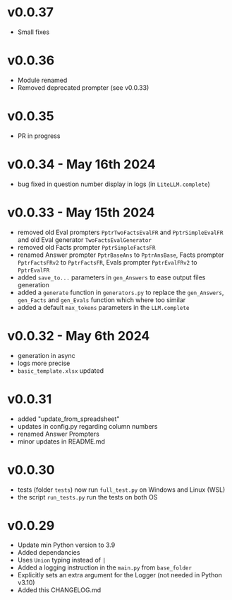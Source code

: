 # v0.0.37
- Small fixes

# v0.0.36 
- Module renamed
- Removed deprecated prompter (see v0.0.33)

# v0.0.35
- PR in progress

# v0.0.34 - May 16th 2024
- bug fixed in question number display in logs (in `LiteLLM.complete`)

# v0.0.33 - May 15th 2024
- removed old Eval prompters `PptrTwoFactsEvalFR` and `PptrSimpleEvalFR` and old Eval generator `TwoFactsEvalGenerator`
- removed old Facts prompter `PptrSimpleFactsFR`
- renamed Answer prompter `PptrBaseAns` to `PptrAnsBase`, Facts prompter `PptrFactsFRv2` to `PptrFactsFR`, Evals prompter `PptrEvalFRv2` to `PptrEvalFR`
- added `save_to...` parameters in `gen_Answers` to ease output files generation
- added a `generate` function in `generators.py` to replace the `gen_Answers`, `gen_Facts` and `gen_Evals` function which where too similar
- added a default `max_tokens` parameters in the `LLM.complete`

# v0.0.32 - May 6th 2024
- generation in async
- logs more precise
- `basic_template.xlsx` updated

# v0.0.31
- added "update_from_spreadsheet"
- updates in config.py regarding column numbers
- renamed Answer Prompters
- minor updates in README.md

# v0.0.30
- tests (folder `tests`) now run `full_test.py` on Windows and Linux (WSL)
- the script `run_tests.py` run the tests on both OS

# v0.0.29
- Update min Python version to 3.9
- Added dependancies
- Uses `Union` typing instead of `|`
- Added a logging instruction in the `main.py` from `base_folder`
- Explicitly sets an extra argument for the Logger (not needed in Python v3.10)
- Added this CHANGELOG.md
